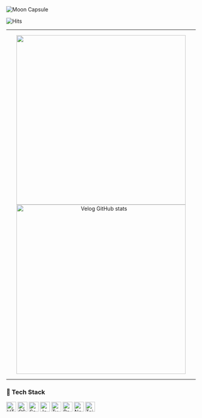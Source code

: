 
  <img src="https://capsule-render.vercel.app/api?type=soft&color=0:6BAFFD,100:9ADCFB&height=200&text=Hello%20I'm%20Moon!&desc=The%20Only%20Limit%20Is%20Your%20Mind&descAlignY=70&descAlign=50&fontSize=70&fontAlign=50&fontColor=FFFFFF&animation=twinkling&stroke=FFFFFF&strokeWidth=1" alt="Moon Capsule">

  ![Hits](https://hits.seeyoufarm.com/api/count/incr/badge.svg?url=https%3A%2F%2Fgithub.com%2FMooneunjun%2Fhit-counter&count_bg=%23F12121&title_bg=%23555555&icon=lastpass.svg&icon_color=%23E7E7E7&title=Views&edge_flat=false)
  
  ---

<div align="left" style="text-align:center">

<img src="https://github-readme-stats.vercel.app/api?username=Mooneunjun&show_icons=true&theme=dark&count_private=true&include_all_commits=true&cache_seconds=1800" width="450">

<br/>

<img src="https://velog-github-badge.vercel.app/badge/Mooneunjun?theme=dark&posts=3" width="450" alt="Velog GitHub stats">


</div>

---




  ### 🚀 Tech Stack

  <div>
    <img
      src="https://img.shields.io/badge/html5-%23E34F26.svg?style=for-the-badge&logo=html5&logoColor=white"
      alt="HTML5"
      style="height: 26px"
    />
    <img
      src="https://img.shields.io/badge/css3-%231572B6.svg?style=for-the-badge&logo=css3&logoColor=white"
      alt="CSS3"
      style="height: 26px"
    />
    <img
      src="https://img.shields.io/badge/sass-%23CC6699.svg?style=for-the-badge&logo=sass&logoColor=white"
      alt="Sass"
      style="height: 26px"
    />
    <img
      src="https://img.shields.io/badge/javascript-%23F7DF1E.svg?style=for-the-badge&logo=javascript&logoColor=white"
      alt="JavaScript"
      style="height: 26px"
    />
    <img
      src="https://img.shields.io/badge/typescript-%23007ACC.svg?style=for-the-badge&logo=typescript&logoColor=white"
      alt="TypeScript"
      style="height: 26px"
    />
    <img
      src="https://img.shields.io/badge/react-%2361DAFB.svg?style=for-the-badge&logo=react&logoColor=white"
      alt="React"
      style="height: 26px"
    />
    <img
      src="https://img.shields.io/badge/next.js-%23000000.svg?style=for-the-badge&logo=next.js&logoColor=white"
      alt="Next.js"
      style="height: 26px"
    />
    <img
  src="https://img.shields.io/badge/Tailwind%20CSS-%230EA5E9.svg?style=for-the-badge&logo=tailwind-css&logoColor=white"
  alt="Tailwind CSS"
  style="height: 26px"
    />
  </div>
